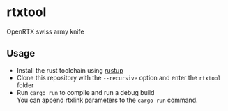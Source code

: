 # rtxtool
OpenRTX swiss army knife

## Usage
* Install the rust toolchain using [rustup](https://rustup.rs/)
* Clone this repository with the `--recursive` option and enter the `rtxtool` folder
* Run `cargo run` to compile and run a debug build \
You can append rtxlink parameters to the `cargo run` command.
